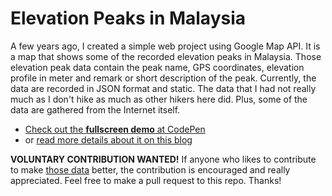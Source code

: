 # Elevation Peaks in Malaysia

A few years ago, I created a simple web project using Google Map API. It is a map that shows some of the recorded elevation peaks in Malaysia. Those elevation peak data contain the peak name, GPS coordinates, elevation profile in meter and remark or short description of the peak. Currently, the data are recorded in JSON format and static. The data that I had not really much as I don't hike as much as other hikers here did. Plus, some of the data are gathered from the Internet itself.

- [Check out the **fullscreen demo** at CodePen](https://codepen.io/heiswayi/full/rjJjEz)
- or [read more details about it on this blog](https://heiswayi.nrird.com/2018/elevation-peaks-in-malaysia)

**VOLUNTARY CONTRIBUTION WANTED!** If anyone who likes to contribute to make [those data](data.json) better, the contribution is encouraged and really appreciated. Feel free to make a pull request to this repo. Thanks!
